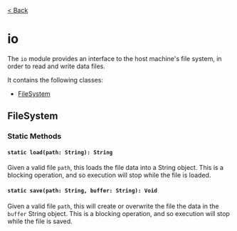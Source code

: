 [< Back](.)

io
================

The `io` module provides an interface to the host machine's file system, in order to read and write data files.

It contains the following classes:

* [FileSystem](#filesystem)

## FileSystem

### Static Methods

#### `static load(path: String): String`
Given a valid file `path`, this loads the file data into a String object.
This is a blocking operation, and so execution will stop while the file is loaded.

#### `static save(path: String, buffer: String): Void`
Given a valid file `path`, this will create or overwrite the file the data in the `buffer` String object.
This is a blocking operation, and so execution will stop while the file is saved.
